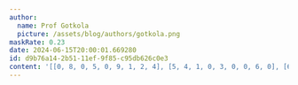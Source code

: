 ```yaml
---
author:
  name: Prof Gotkola
  picture: /assets/blog/authors/gotkola.png
maskRate: 0.23
date: 2024-06-15T20:00:01.669280
id: d9b76a14-2b51-11ef-9f85-c95db626c0e3
content: '[[0, 8, 0, 5, 0, 9, 1, 2, 4], [5, 4, 1, 0, 3, 0, 0, 6, 0], [6, 9, 2, 4, 7, 1, 5, 8, 3], [7, 6, 8, 3, 0, 5, 0, 9, 2], [9, 2, 5, 7, 8, 4, 6, 0, 1], [0, 1, 3, 9, 2, 6, 7, 0, 8], [0, 7, 4, 6, 9, 0, 2, 1, 0], [1, 0, 6, 2, 5, 7, 0, 4, 9], [2, 5, 9, 1, 0, 8, 3, 7, 6]]'
---
```

